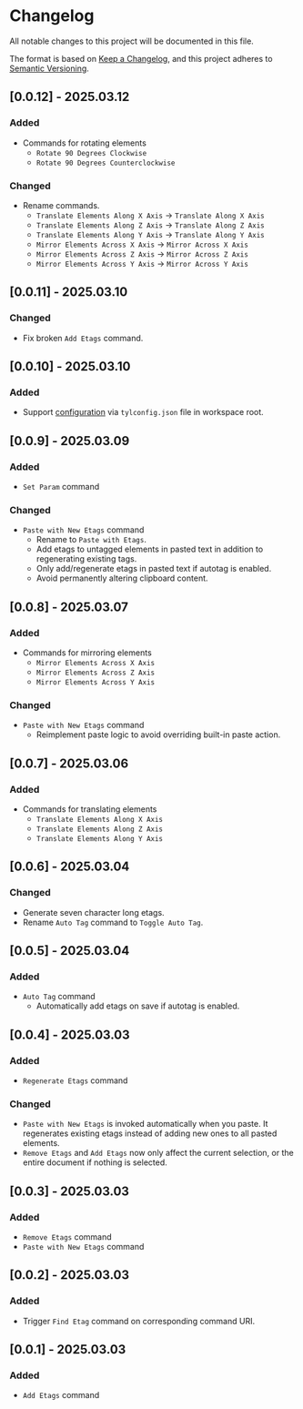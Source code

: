 # Changelog

All notable changes to this project will be documented in this file.

The format is based on [Keep a Changelog](https://keepachangelog.com/en/1.1.0/),
and this project adheres to [Semantic Versioning](https://semver.org/spec/v2.0.0.html).

## [0.0.12] - 2025.03.12

### Added

- Commands for rotating elements
    - `Rotate 90 Degrees Clockwise`
    - `Rotate 90 Degrees Counterclockwise`

### Changed

- Rename commands.
    - `Translate Elements Along X Axis` -> `Translate Along X Axis`
    - `Translate Elements Along Z Axis` -> `Translate Along Z Axis`
    - `Translate Elements Along Y Axis` -> `Translate Along Y Axis`
    - `Mirror Elements Across X Axis` -> `Mirror Across X Axis`
    - `Mirror Elements Across Z Axis` -> `Mirror Across Z Axis`
    - `Mirror Elements Across Y Axis` -> `Mirror Across Y Axis`

## [0.0.11] - 2025.03.10

### Changed

- Fix broken `Add Etags` command.

## [0.0.10] - 2025.03.10

### Added

- Support [configuration](./README.md#configuration) via `tylconfig.json` file in workspace root.

## [0.0.9] - 2025.03.09

### Added

- `Set Param` command

### Changed

- `Paste with New Etags` command
    - Rename to `Paste with Etags`.
    - Add etags to untagged elements in pasted text in addition to regenerating existing tags.
    - Only add/regenerate etags in pasted text if autotag is enabled.
    - Avoid permanently altering clipboard content.

## [0.0.8] - 2025.03.07

### Added

- Commands for mirroring elements
    - `Mirror Elements Across X Axis`
    - `Mirror Elements Across Z Axis`
    - `Mirror Elements Across Y Axis`

### Changed

- `Paste with New Etags` command
    - Reimplement paste logic to avoid overriding built-in paste action.

## [0.0.7] - 2025.03.06

### Added

- Commands for translating elements
    - `Translate Elements Along X Axis`
    - `Translate Elements Along Z Axis`
    - `Translate Elements Along Y Axis`

## [0.0.6] - 2025.03.04

### Changed

- Generate seven character long etags.
- Rename `Auto Tag` command to `Toggle Auto Tag`.

## [0.0.5] - 2025.03.04

### Added

- `Auto Tag` command
    - Automatically add etags on save if autotag is enabled. 

## [0.0.4] - 2025.03.03

### Added

- `Regenerate Etags` command

### Changed

- `Paste with New Etags` is invoked automatically when you paste. It regenerates existing etags instead of adding new ones to all pasted elements.
- `Remove Etags` and `Add Etags` now only affect the current selection, or the entire document if nothing is selected.

## [0.0.3] - 2025.03.03

### Added

- `Remove Etags` command
- `Paste with New Etags` command

## [0.0.2] - 2025.03.03

### Added

- Trigger `Find Etag` command on corresponding command URI.

## [0.0.1] - 2025.03.03

### Added

- `Add Etags` command
